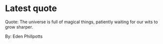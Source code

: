 # Latest quote 

Quote: The universe is full of magical things, patiently waiting for our wits to grow sharper. 

By: Eden Phillpotts